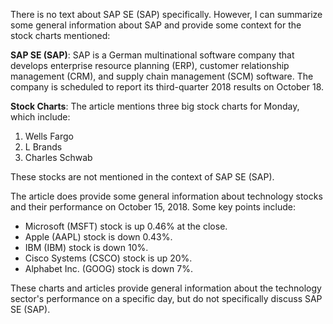 There is no text about SAP SE (SAP) specifically. However, I can summarize some general information about SAP and provide some context for the stock charts mentioned:

**SAP SE (SAP)**: SAP is a German multinational software company that develops enterprise resource planning (ERP), customer relationship management (CRM), and supply chain management (SCM) software. The company is scheduled to report its third-quarter 2018 results on October 18.

**Stock Charts**: The article mentions three big stock charts for Monday, which include:

1. Wells Fargo
2. L Brands
3. Charles Schwab

These stocks are not mentioned in the context of SAP SE (SAP).

The article does provide some general information about technology stocks and their performance on October 15, 2018. Some key points include:

* Microsoft (MSFT) stock is up 0.46% at the close.
* Apple (AAPL) stock is down 0.43%.
* IBM (IBM) stock is down 10%.
* Cisco Systems (CSCO) stock is up 20%.
* Alphabet Inc. (GOOG) stock is down 7%.

These charts and articles provide general information about the technology sector's performance on a specific day, but do not specifically discuss SAP SE (SAP).